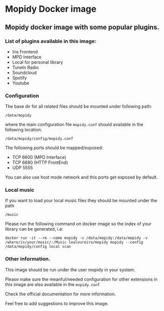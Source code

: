 # Mopidy Docker image

## Mopidy docker image with some popular plugins.

### List of plugins available in this image:
* Iris Frontend
* MPD Interface
* Local for personal library
* TuneIn Radio
* Soundcloud
* Spotify
* Youtube

### Configuration

The base dir for all related files should be mounted under following path:

`/data/mopidy`

where the main configuration file `mopidy.conf` should available in the following location:

`/data/mopidy/config/mopidy.conf`

The following ports should be mapped/exposed:
* TCP 6600 (MPD Interface)
* TCP 6680 (HTTP FrontEnd)
* UDP 5555

You can also use host mode network and this ports get exposed by default.

### Local music
If you want to load your local music files they should be mounted under the path

`/music`

Please run the following command on docker image so the index of your library can be generated, i.e:

`docker run -it --rm --name mopidy -v /data/mopidy:/data/mopidy -v /where/is/your/music/:/Music lealoureiro/mopidy mopidy --config /data/mopidy/config local scan`

### Other information.
This image should be run under the user mopidy in your system.

Please make sure the meanful/needed configuration for other extensions in this image are also available in the `mopidy.conf`

Check the official documentation for more information.

Feel free to add suggestions to improve this image.
